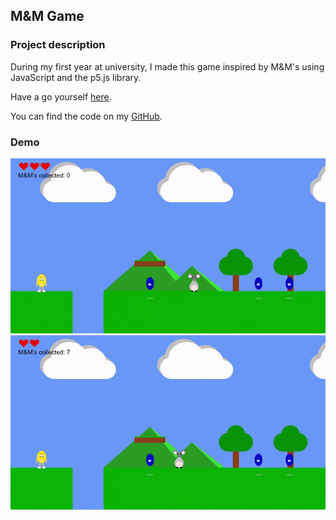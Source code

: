## M&M Game

### Project description
During my first year at university, I made this game inspired by M&M's using JavaScript and the p5.js library. 

Have a go yourself [here](http://igor.gold.ac.uk/~ypaks001/FinalGameProject/).

You can find the code on my [GitHub](https://github.com/ysmnpksy/m-m_game).

### Demo

<img src="images/m&m1.gif"/>

<img src="images/m&m2.gif"/>
